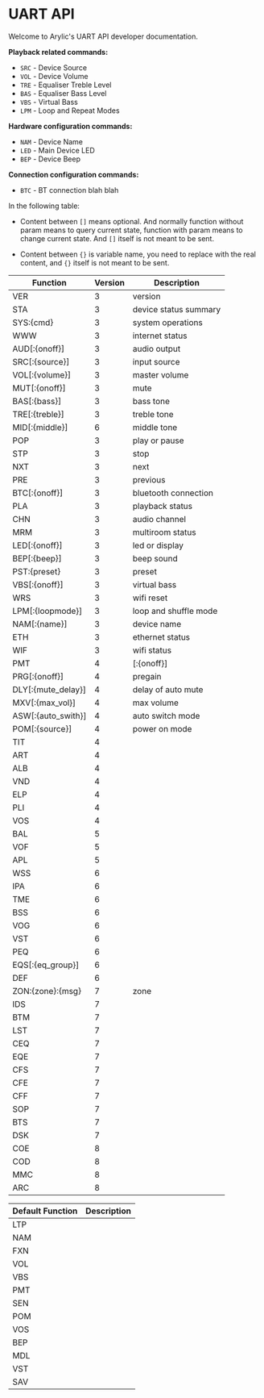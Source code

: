 # UART API

Welcome to Arylic's UART API developer documentation.  

**Playback related commands:**

  * `SRC` - Device Source
  * `VOL` - Device Volume
  * `TRE` - Equaliser Treble Level
  * `BAS` - Equaliser Bass Level
  * `VBS` - Virtual Bass
  * `LPM` - Loop and Repeat Modes

**Hardware configuration commands:**

  * `NAM` - Device Name
  * `LED` - Main Device LED  
  * `BEP` - Device Beep

**Connection configuration commands:**

  * `BTC` - BT connection blah blah
  

In the following table:

* Content between `[]` means optional. And normally function without param means to query current state, function with param means to change current state. And `[]` itself is not meant to be sent.

* Content between `{}` is variable name, you need to replace with the real content, and `{}` itself is not meant to be sent.

Function | Version | Description
---|---|---
VER | 3 | version
STA | 3 | device status summary
SYS:{cmd} | 3 | system operations
WWW | 3 | internet status
AUD[:{onoff}] | 3 | audio output
SRC[:{source}] | 3 | input source
VOL[:{volume}] | 3 | master volume
MUT[:{onoff}] | 3 | mute
BAS[:{bass}] | 3 | bass tone
TRE[:{treble}] | 3 | treble tone
MID[:{middle}] | 6 | middle tone
POP | 3 | play or pause
STP | 3 | stop
NXT | 3 | next
PRE | 3 | previous
BTC[:{onoff}] | 3 | bluetooth connection
PLA | 3 | playback status
CHN | 3 | audio channel
MRM | 3 | multiroom status
LED[:{onoff}] | 3 | led or display
BEP[:{beep}] | 3 | beep sound 
PST:{preset} | 3 | preset
VBS[:{onoff}] | 3 | virtual bass
WRS | 3 | wifi reset
LPM[:{loopmode}] | 3 | loop and shuffle mode
NAM[:{name}] | 3 | device name
ETH | 3 | ethernet status
WIF | 3 | wifi status
PMT | 4 | [:{onoff}] | prompt voice
PRG[:{onoff}] | 4 | pregain
DLY[:{mute_delay}] | 4 | delay of auto mute
MXV[:{max_vol}] | 4 | max volume
ASW[:{auto_swith}] | 4 | auto switch mode
POM[:{source}] | 4 | power on mode
TIT | 4 |
ART | 4 |
ALB | 4 |
VND | 4 |
ELP | 4 |
PLI | 4 |
VOS | 4 |
BAL | 5 |
VOF | 5 |
APL | 5 |
WSS | 6 |
IPA | 6 |
TME | 6 |
BSS | 6 |
VOG | 6 |
VST | 6 |
PEQ | 6 |
EQS[:{eq_group}] | 6 |
DEF | 6 |
ZON:{zone}:{msg} | 7 | zone
IDS | 7 |
BTM | 7 |
LST | 7 |
CEQ | 7 |
EQE | 7 |
CFS | 7 | 
CFE | 7 | 
CFF | 7 | 
SOP | 7 |
BTS | 7 |
DSK | 7 |
COE | 8 |
COD | 8 |
MMC | 8 |
ARC | 8 |

Default Function | Description
---|---
LTP | 
NAM |
FXN |
VOL |
VBS |
PMT |
SEN |
POM |
VOS |
BEP |
MDL |
VST |
SAV |

